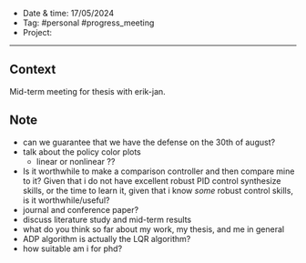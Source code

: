 
- Date & time:  17/05/2024
- Tag: #personal #progress_meeting
- Project:

---

## Context

Mid-term meeting for thesis with erik-jan.

## Note

- can we guarantee that we have the defense on the 30th of august?
- talk about the policy color plots
	- linear or nonlinear ??
- Is it worthwhile to make a comparison controller and then compare mine to it? Given that i do not have excellent robust PID control synthesize skills, or the time to learn it, given that i know *some* robust control skills, is it worthwhile/useful?
- journal and conference paper?
- discuss literature study and mid-term results
- what do you think so far about my work, my thesis, and me in general
- ADP algorithm is actually the LQR algorithm?
- how suitable am i for phd?